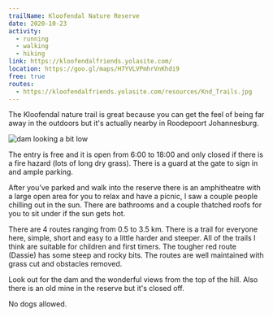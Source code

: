 ```yaml
---
trailName: Kloofendal Nature Reserve 
date: 2020-10-23
activity:
  - running
  - walking
  - hiking
link: https://kloofendalfriends.yolasite.com/
location: https://goo.gl/maps/H7YVLVPmhrVnKhdi9
free: true
routes: 
  - https://kloofendalfriends.yolasite.com/resources/Knd_Trails.jpg
---
```


The Kloofendal nature trail is great because you can get the feel of being far away in the outdoors but it's actually nearby in Roodepoort Johannesburg. 

![dam looking a bit low](kloofendal-nature-reserve.jpg)

The entry is free and it is open from 6:00 to 18:00 and only closed if there is a fire hazard (lots of long dry grass). There is a guard at the gate to sign in and ample parking. 

After you’ve parked and walk into the reserve there is an amphitheatre with a large open area for you to relax and have a picnic, I saw a couple people chilling out in the sun. There are bathrooms and a couple thatched roofs for you to sit under if the sun gets hot.

There are 4 routes ranging from 0.5 to 3.5 km. There is a trail for everyone here, simple, short and easy to a little harder and steeper. All of the trails I think are suitable for children and first timers. The tougher red route (Dassie) has some steep and rocky bits. The routes are well maintained with grass cut and obstacles removed. 

Look out for the dam and the wonderful views from the top of the hill. Also there is an old mine in the reserve but it's closed off.

No dogs allowed.


